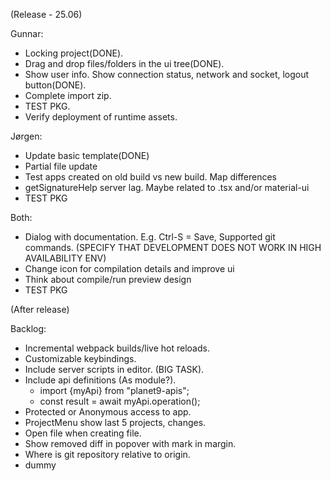 (Release - 25.06)

Gunnar:
* Locking project(DONE).
* Drag and drop files/folders in the ui tree(DONE).
* Show user info. Show connection status, network and socket, logout button(DONE).
* Complete import zip.
* TEST PKG.
* Verify deployment of runtime assets.

Jørgen:
* Update basic template(DONE)
* Partial file update
* Test apps created on old build vs new build. Map differences
* getSignatureHelp server lag. Maybe related to .tsx and/or material-ui
* TEST PKG

Both:
* Dialog with documentation. E.g. Ctrl-S = Save, Supported git commands. (SPECIFY THAT DEVELOPMENT DOES NOT WORK IN HIGH AVAILABILITY ENV)
* Change icon for compilation details and improve ui
* Think about compile/run preview design
* TEST PKG

(After release)

Backlog:
* Incremental webpack builds/live hot reloads.
* Customizable keybindings.
* Include server scripts in editor. (BIG TASK).
* Include api definitions (As module?).
   - import {myApi} from "planet9-apis";
   - const result = await myApi.operation();
* Protected or Anonymous access to app.
* ProjectMenu show last 5 projects, changes.
* Open file when creating file.
* Show removed diff in popover with mark in margin.
* Where is git repository relative to origin.
* dummy